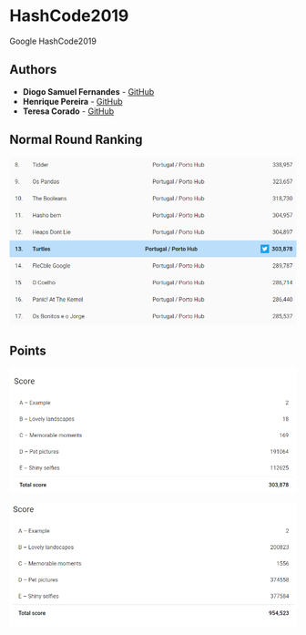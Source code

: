 # HashCode2019
Google HashCode2019

## Authors

* **Diogo Samuel Fernandes** - [GitHub](https://github.com/SamuelKun)
* **Henrique Pereira** - [GitHub](https://github.com/GodAnri)
* **Teresa Corado** - [GitHub](https://github.com/Reesa23)

## Normal Round Ranking
![Hub Rank](score/hub_rank.png "Hub Rank")

## Points

![Normal Round](score/normal_round.png "Normal Round")

![After Round](score/after_round.PNG "After Round")

